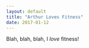 ```yaml
---
layout: default
title: "Arthur Loves Fitness"
date: 2017-01-12
---
```


Blah, blah, blah, I *love* fitness!